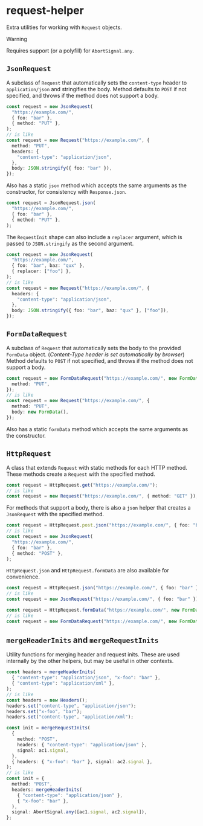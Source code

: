 # request-helper

Extra utilities for working with `Request` objects.

> [!WARNING]
> Requires support (or a polyfill) for `AbortSignal.any`.

## `JsonRequest`

A subclass of `Request` that automatically sets the `content-type` header to `application/json` and stringifies the body. Method defaults to `POST` if not specified, and throws if the method does not support a body.

```ts
const request = new JsonRequest(
  "https://example.com/",
  { foo: "bar" },
  { method: "PUT" },
);
// is like
const request = new Request("https://example.com/", {
  method: "PUT",
  headers: {
    "content-type": "application/json",
  },
  body: JSON.stringify({ foo: "bar" }),
});
```

Also has a static `json` method which accepts the same arguments as the constructor, for consistency with `Response.json`.

```ts
const request = JsonRequest.json(
  "https://example.com/",
  { foo: "bar" },
  { method: "PUT" },
);
```

The `RequestInit` shape can also include a `replacer` argument, which is passed to `JSON.stringify` as the second argument.

```ts
const request = new JsonRequest(
  "https://example.com/",
  { foo: "bar", baz: "qux" },
  { replacer: ["foo"] },
);
// is like
const request = new Request("https://example.com/", {
  headers: {
    "content-type": "application/json",
  },
  body: JSON.stringify({ foo: "bar", baz: "qux" }, ["foo"]),
});
```

## `FormDataRequest`

A subclass of `Request` that automatically sets the body to the provided `FormData` object. (_Content-Type header is set automatically by browser_) Method defaults to `POST` if not specified, and throws if the method does not support a body.

```ts
const request = new FormDataRequest("https://example.com/", new FormData(), {
  method: "PUT",
});
// is like
const request = new Request("https://example.com/", {
  method: "PUT",
  body: new FormData(),
});
```

Also has a static `formData` method which accepts the same arguments as the constructor.

## `HttpRequest`

A class that extends `Request` with static methods for each HTTP method. These methods create a `Request` with the specified method.

```ts
const request = HttpRequest.get("https://example.com/");
// is like
const request = new Request("https://example.com/", { method: "GET" });
```

For methods that support a body, there is also a `json` helper that creates a `JsonRequest` with the specified method.

```ts
const request = HttpRequest.post.json("https://example.com/", { foo: "bar" });
// is like
const request = new JsonRequest(
  "https://example.com/",
  { foo: "bar" },
  { method: "POST" },
);
```

`HttpRequest.json` and `HttpRequest.formData` are also available for convenience.

```ts
const request = HttpRequest.json("https://example.com/", { foo: "bar" });
// is like
const request = new JsonRequest("https://example.com/", { foo: "bar" });
```

```ts
const request = HttpRequest.formData("https://example.com/", new FormData());
// is like
const request = new FormDataRequest("https://example.com/", new FormData());
```

## `mergeHeaderInits` and `mergeRequestInits`

Utility functions for merging header and request inits. These are used internally by the other helpers, but may be useful in other contexts.

```ts
const headers = mergeHeaderInits(
  { "content-type": "application/json", "x-foo": "bar" },
  { "content-type": "application/xml" },
);
// is like
const headers = new Headers();
headers.set("content-type", "application/json");
headers.set("x-foo", "bar");
headers.set("content-type", "application/xml");
```

```ts
const init = mergeRequestInits(
  {
    method: "POST",
    headers: { "content-type": "application/json" },
    signal: ac1.signal,
  },
  { headers: { "x-foo": "bar" }, signal: ac2.signal },
);
// is like
const init = {
  method: "POST",
  headers: mergeHeaderInits(
    { "content-type": "application/json" },
    { "x-foo": "bar" },
  ),
  signal: AbortSignal.any([ac1.signal, ac2.signal]),
};
```
